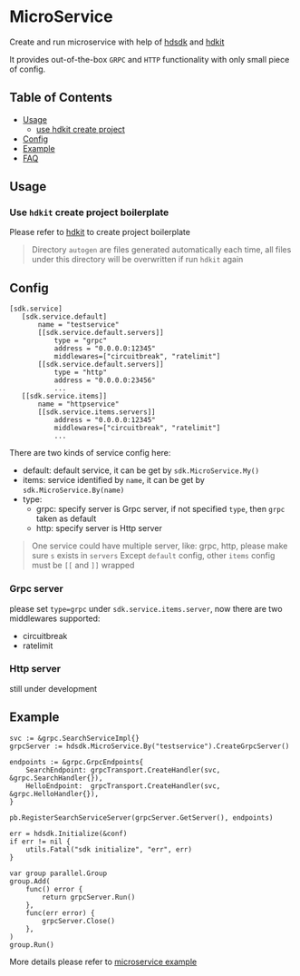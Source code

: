 # MicroService

Create and run microservice with help of [hdsdk](https://github.com/hdget/hdsdk) and [hdkit](https://github.com/hdget/hdkit)

It provides out-of-the-box `GRPC` and `HTTP` functionality with only small piece of config.
 
## Table of Contents
- [Usage](#usage)
    - [use hdkit create project](#use-hdkit-create-project-boilerplate)
- [Config](#config)
- [Example](#example)
- [FAQ](#faq)

## Usage

### Use `hdkit` create project boilerplate

Please refer to [hdkit](https://github.com/hdget/hdkit) to create project boilerplate

> Directory `autogen` are files generated automatically each time, all files under this directory will be overwritten if run `hdkit` again

## Config

 ```
[sdk.service]
    [sdk.service.default]
        name = "testservice"
        [[sdk.service.default.servers]]
            type = "grpc"
            address = "0.0.0.0:12345"
            middlewares=["circuitbreak", "ratelimit"]
        [[sdk.service.default.servers]]
            type = "http"
            address = "0.0.0.0:23456"
            ...
    [[sdk.service.items]]
        name = "httpservice"
        [[sdk.service.items.servers]]
            address = "0.0.0.0:12345"
            middlewares=["circuitbreak", "ratelimit"]
            ...        
```

There are two kinds of service config here:
- default: default service, it can be get by `sdk.MicroService.My()`
- items:   service identified by `name`, it can be get by `sdk.MicroService.By(name)`
- type:  
  - grpc: specify server is Grpc server, if not specified `type`, then `grpc` taken as default
  - http: specify server is Http server
  
> One service could have multiple server, like: grpc, http, please make sure `s` exists in `servers`
> Except `default` config, other `items` config must be `[[` and `]]` wrapped

### Grpc server
please set `type=grpc` under `sdk.service.items.server`, now there are two middlewares supported:
- circuitbreak
- ratelimit

### Http server
still under development

## Example
```
svc := &grpc.SearchServiceImpl{}
grpcServer := hdsdk.MicroService.By("testservice").CreateGrpcServer()

endpoints := &grpc.GrpcEndpoints{
	SearchEndpoint: grpcTransport.CreateHandler(svc, &grpc.SearchHandler{}),
	HelloEndpoint:  grpcTransport.CreateHandler(svc, &grpc.HelloHandler{}),
}

pb.RegisterSearchServiceServer(grpcServer.GetServer(), endpoints)

err = hdsdk.Initialize(&conf)
if err != nil {
    utils.Fatal("sdk initialize", "err", err)
}

var group parallel.Group
group.Add(
    func() error {
        return grpcServer.Run()
    },
    func(err error) {
        grpcServer.Close()
    },
)
group.Run()
```

More details please refer to [microservice example](https://github.com/hdget/hdsdk-examples/tree/main/microservice)